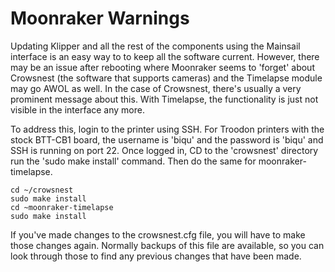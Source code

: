 # Moonraker Warnings
Updating Klipper and all the rest of the components using the Mainsail interface is an easy way to to keep all the software current. 
However, there may be an issue after rebooting where Moonraker seems to 'forget' about Crowsnest (the software that supports cameras) and the Timelapse module may go AWOL as well. 
In the case of Crowsnest, there's usually a very prominent message about this. With Timelapse, the functionality is just not visible in the interface any more.

To address this, login to the printer using SSH. For Troodon printers with the stock BTT-CB1 board, the username is 'biqu' and the password is 'biqu' and SSH is running on port 22. 
Once logged in, CD to the 'crowsnest' directory run the 'sudo make install' command. Then do the same for moonraker-timelapse. 
```
cd ~/crowsnest
sudo make install
cd ~moonraker-timelapse
sudo make install
```
If you've made changes to the crowsnest.cfg file, you will have to make those changes again. Normally backups of this file are available, so you can look through those to find any previous changes that have been made.
